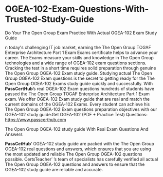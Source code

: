 # OGEA-102-Exam-Questions-With-Trusted-Study-Guide
Do Your The Open Group Exam Practice With Actual OGEA-102 Exam Study Guide

n today's challenging IT job market, earning the The Open Group TOGAF Enterprise Architecture Part 1 Exam Exams certificate helps to advance your career. The Exams measure your skills and knowledge in The Open Group technologies and a wide range of OGEA-102 exam questions sections. Cracking the test in a short time requires solid preparation through genuine The Open Group OGEA-102 Exam study guide. Studying actual The Open Group OGEA-102 Exam questions is the secret to getting ready for the The Open Group OGEA-102 Exams study guide quickly and successfully. With **PassCertHub**’s real OGEA-102 Exam questions hundreds of students have passed the The Open Group TOGAF Enterprise Architecture Part 1 Exam exam. We offer OGEA-102 Exam study guide that are real and match the current domains of the OGEA-102 Exams. Every student can achieve his The Open Group OGEA-102 Exam questions preparation objectives with our OGEA-102 study guide.Get OGEA-102 (PDF + Practice Test) Questions: https://www.passcerthub.com

The Open Group OGEA-102 study guide With Real Exam Questions And Answers

**PassCetHub**’ OGEA-102 study guide are packed with the The Open Group OGEA-102 real questions and answers, which ensures that you are using the most updated and reliable The Open Group OGEA-102 questions possible. CertsTeacher’ ’s team of specialists has carefully verified all actual The Open Group OGEA-102 questions and answers to ensure that the OGEA-102 study guide   are reliable and accurate.





